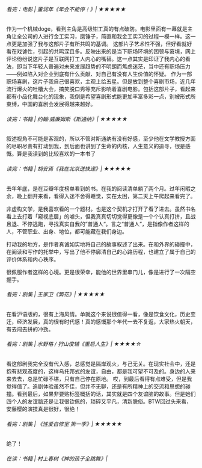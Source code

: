 
###### 看完：电影 | 董润年《年会不能停！》| ★★★★★
作为一个机械doge，看到主角是高级钳工真的有点破防。电影里面有一幕就是主角让全公司的人进行金工实习，磨锤子，简直和我金工实习的过程一模一样。这一点更是加强了我与这部片子有所共鸣的基调。
这部片子艺术性不强，但好看就好看在戏谑性，引起的共鸣深且多。反映出来的是当下职场环境的困顿与窘境，网上评论纷纷说这片子是互联网打工人内心的嘴替。这一点其实是印证了我内心的看法，即当下年轻人普遍对未来发展趋势的不明朗而焦虑迷茫，当中还有职场压力——例如陷入对企业到底有什么贡献、对自己有没有人生价值的怀疑。
作为一部职场喜剧，这片子我自己很喜欢，主观上给五星。但是放到整个喜剧市场，近几年流行爆火的吐槽大会，搞笑脱口秀等充斥影响着喜剧电影。包括这部片子，看起来都有小品化舞台化的现象，我倒是希望喜剧形式能更加丰富多彩一点，别被形式所束缚，中国的喜剧会发展得越来越好。


###### 读完：书籍 | 约翰·威廉姆斯《斯通纳》| ★★★★★
叙述视角不可能是客观的，所以不管对斯通纳有没有好感，至少他在文学教授方面的尽职尽责有打动到我，到后面也讲到了生命的内核，人生意义的追寻，很是感慨。算是我读到的比较喜欢的一本书了


###### 读完：书籍 | 胡安焉《我在北京送快递》| ★★★★★
去年年底，是在豆瓣年度榜单看到的书。在我的阅读清单躺了两个月。过年闲暇之余，晚上翻开来看，看得入迷不舍得睡觉，实在太困，第二天上午爬起来看完了。

非虚构文学，是我喜欢看的一个题材。也是这个契机才打开了看了进去。虽然书名看上去打着「窥视底层」的噱头，但我真真切切觉得更像是一个个认真打拼，且战且退、不停逃跑，寻找真实自我的”普通人“。言之“普通人”，是指像作者这样的人，不管职业、出身、地位，都可能藏在我们身边。

打动我的地方，是作者真诚如实地将自己的故事叙述了出来。在和外界的碰撞中，在阅读和写作的托举中，写出了他不停廓清自己的心路历程，也建立了属于自己的评价体系和内心秩序。

很佩服作者这样的心境。更是很荣幸，能他的世界里串门儿，像是进行了一次隔空握手。
###### 看完：剧集 | 王家卫《繁花》| ★★★★★
在看沪语版的，很有上海风情。单就这个来说很值得一看，像是饮食文化，历史变迁，经济发展，真的很有时代感！真的感慨那个年代一去不复返，大家热火朝天，有去闯去拼的冲劲。
###### 看完：剧集 | 水野格 / 狩山俊辅《重启人生》| ★★★★☆
看这部剧我完全没有代入感，总感觉是隔岸观火，与己无关。在现实社会中，还是抱有悲观态度的，这样乌托邦式的友谊，自由，都是我可望不可及的。身边的人来来去去，总是忙碌不堪，只有自己停在原地。
哎，到最后看得有点难受，但是我觉得值了。追剧体验虽然不佳，但并不无聊，还是有所精神上的交流和思想的碰撞。看到最后，如果非要贴标签概括的话，其实就是四个友谊脑的故事。但是她们四个人的友谊脑还是让我很钦佩的，琐碎又平凡，清新脱俗。BTW回过头来看，安藤樱的演技真是很好，很绝！
###### 看完：剧集 | 《性爱自修室 第一季》| ★★★★★
绝了！
###### 在读：书籍 | 村上春树《神的孩子全跳舞》| 
